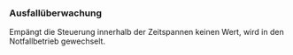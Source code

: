 ﻿### Ausfallüberwachung

Empängt die Steuerung innerhalb der Zeitspannen keinen Wert, wird in den Notfallbetrieb gewechselt.

